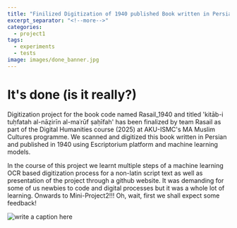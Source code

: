 ```yaml
---
title: "Finilized Digitization of 1940 published Book written in Persian"
excerpt_separator: "<!--more-->"
categories:
  - project1
tags:
  - experiments
  - tests
image: images/done_banner.jpg
---
```


# It's done (is it really?)

Digitization project for the book code named Rasail_1940 and titled 'kitāb-i tuḥfatah al-nāẓirīn al-maʿrūf ṣaḥīfah' has been finalized by team Rasail
as part of the Digital Humanities course (2025) at AKU-ISMC's MA Muslim Cultures programme. We scanned and digitized this book written in Persian and published
in 1940 using Escriptorium platform and machine learning models.


In the course of this project we learnt multiple steps of a machine learning OCR based digitization process for a non-latin script text as well as
presentation of the project through a github website. It was demanding for some of us newbies to code and digital processes but it was a whole lot of
learning. Onwards to Mini-Project2!!! Oh, wait, first we shall expect some feedback!


![write a caption here]({{site.baseurl}}images/feedback_meme.png)


